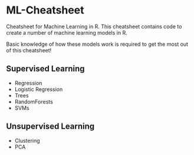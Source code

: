 # ML-Cheatsheet
Cheatsheet for Machine Learning in R. This cheatsheet contains code to create a number of machine learning models in R.

Basic knowledge of how these models work is required to get the most out of this cheatsheet!

## Supervised Learning

* Regression
* Logistic Regression
* Trees
* RandomForests
* SVMs

## Unsupervised Learning

* Clustering
* PCA
